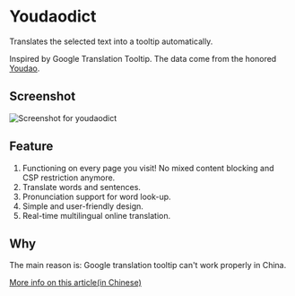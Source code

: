 # Youdaodict

Translates the selected text into a tooltip automatically. 

Inspired by Google Translation Tooltip. The data come from the honored [Youdao](http://fanyi.youdao.com/).

## Screenshot

![Screenshot for youdaodict](http://upload-images.jianshu.io/upload_images/927981-c88125ce5a60959a.gif?imageMogr2/auto-orient/strip)

## Feature

1. Functioning on every page you visit! No mixed content blocking and CSP restriction anymore.
2. Translate words and sentences. 
3. Pronunciation support for word look-up.
4. Simple and user-friendly design.
5. Real-time multilingual online translation.

## Why

The main reason is: Google translation tooltip can't work properly in China.

[More info on this article(in Chinese)](http://www.jianshu.com/p/b984d149ee48)


